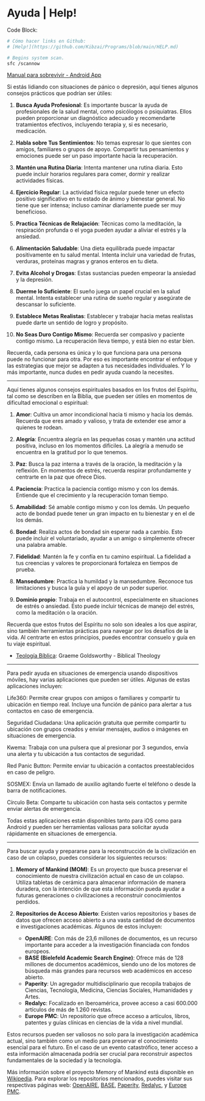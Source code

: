 # Ayuda | Help!

Code Block:

``` bash
# Cómo hacer links en Github:
# [Help!](https://github.com/Kibzai/Programs/blob/main/HELP.md)
```

``` bash
# Begins system scan.
sfc /scannow
```

[Manual para sobrevivir - Android App](https://play.google.com/store/apps/details?id=org.ligi.survivalmanual)

Si estás lidiando con situaciones de pánico o depresión, aquí tienes algunos consejos prácticos que podrían ser útiles:

1. **Busca Ayuda Profesional**: Es importante buscar la ayuda de profesionales de la salud mental, como psicólogos o psiquiatras. Ellos pueden proporcionar un diagnóstico adecuado y recomendarte tratamientos efectivos, incluyendo terapia y, si es necesario, medicación.

2. **Habla sobre Tus Sentimientos**: No temas expresar lo que sientes con amigos, familiares o grupos de apoyo. Compartir tus pensamientos y emociones puede ser un paso importante hacia la recuperación.

3. **Mantén una Rutina Diaria**: Intenta mantener una rutina diaria. Esto puede incluir horarios regulares para comer, dormir y realizar actividades físicas.

4. **Ejercicio Regular**: La actividad física regular puede tener un efecto positivo significativo en tu estado de ánimo y bienestar general. No tiene que ser intensa; incluso caminar diariamente puede ser muy beneficioso.

5. **Practica Técnicas de Relajación**: Técnicas como la meditación, la respiración profunda o el yoga pueden ayudar a aliviar el estrés y la ansiedad.

6. **Alimentación Saludable**: Una dieta equilibrada puede impactar positivamente en tu salud mental. Intenta incluir una variedad de frutas, verduras, proteínas magras y granos enteros en tu dieta.

7. **Evita Alcohol y Drogas**: Estas sustancias pueden empeorar la ansiedad y la depresión.

8. **Duerme lo Suficiente**: El sueño juega un papel crucial en la salud mental. Intenta establecer una rutina de sueño regular y asegúrate de descansar lo suficiente.

9. **Establece Metas Realistas**: Establecer y trabajar hacia metas realistas puede darte un sentido de logro y propósito.

10. **No Seas Duro Contigo Mismo**: Recuerda ser compasivo y paciente contigo mismo. La recuperación lleva tiempo, y está bien no estar bien.

Recuerda, cada persona es única y lo que funciona para una persona puede no funcionar para otra. Por eso es importante encontrar el enfoque y las estrategias que mejor se adapten a tus necesidades individuales. Y lo más importante, nunca dudes en pedir ayuda cuando la necesites.

---

Aquí tienes algunos consejos espirituales basados en los frutos del Espíritu, tal como se describen en la Biblia, que pueden ser útiles en momentos de dificultad emocional o espiritual:

1. **Amor**: Cultiva un amor incondicional hacia ti mismo y hacia los demás. Recuerda que eres amado y valioso, y trata de extender ese amor a quienes te rodean.

2. **Alegría**: Encuentra alegría en las pequeñas cosas y mantén una actitud positiva, incluso en los momentos difíciles. La alegría a menudo se encuentra en la gratitud por lo que tenemos.

3. **Paz**: Busca la paz interna a través de la oración, la meditación y la reflexión. En momentos de estrés, recuerda respirar profundamente y centrarte en la paz que ofrece Dios.

4. **Paciencia**: Practica la paciencia contigo mismo y con los demás. Entiende que el crecimiento y la recuperación toman tiempo.

5. **Amabilidad**: Sé amable contigo mismo y con los demás. Un pequeño acto de bondad puede tener un gran impacto en tu bienestar y en el de los demás.

6. **Bondad**: Realiza actos de bondad sin esperar nada a cambio. Esto puede incluir el voluntariado, ayudar a un amigo o simplemente ofrecer una palabra amable.

7. **Fidelidad**: Mantén la fe y confía en tu camino espiritual. La fidelidad a tus creencias y valores te proporcionará fortaleza en tiempos de prueba.

8. **Mansedumbre**: Practica la humildad y la mansedumbre. Reconoce tus limitaciones y busca la guía y el apoyo de un poder superior.

9. **Dominio propio**: Trabaja en el autocontrol, especialmente en situaciones de estrés o ansiedad. Esto puede incluir técnicas de manejo del estrés, como la meditación o la oración.

Recuerda que estos frutos del Espíritu no solo son ideales a los que aspirar, sino también herramientas prácticas para navegar por los desafíos de la vida. Al centrarte en estos principios, puedes encontrar consuelo y guía en tu viaje espiritual.

- [Teología Bíblica](https://www.youtube.com/watch?v=nHr2cnrhUsY): Graeme Goldsworthy - Biblical Theology
---

Para pedir ayuda en situaciones de emergencia usando dispositivos móviles, hay varias aplicaciones que pueden ser útiles. Algunas de estas aplicaciones incluyen:

Life360: Permite crear grupos con amigos o familiares y compartir tu ubicación en tiempo real. Incluye una función de pánico para alertar a tus contactos en caso de emergencia.

Seguridad Ciudadana: Una aplicación gratuita que permite compartir tu ubicación con grupos creados y enviar mensajes, audios o imágenes en situaciones de emergencia.

Kwema: Trabaja con una pulsera que al presionar por 3 segundos, envía una alerta y tu ubicación a tus contactos de seguridad.

Red Panic Button: Permite enviar tu ubicación a contactos preestablecidos en caso de peligro.

SOSMEX: Envía un llamado de auxilio agitando fuerte el teléfono o desde la barra de notificaciones.

Círculo Beta: Comparte tu ubicación con hasta seis contactos y permite enviar alertas de emergencia.

Todas estas aplicaciones están disponibles tanto para iOS como para Android y pueden ser herramientas valiosas para solicitar ayuda rápidamente en situaciones de emergencia​​. 

---

Para buscar ayuda y prepararse para la reconstrucción de la civilización en caso de un colapso, puedes considerar los siguientes recursos:

1. **Memory of Mankind (MOM)**: Es un proyecto que busca preservar el conocimiento de nuestra civilización actual en caso de un colapso. Utiliza tabletas de cerámica para almacenar información de manera duradera, con la intención de que esta información pueda ayudar a futuras generaciones o civilizaciones a reconstruir conocimientos perdidos.

2. **Repositorios de Acceso Abierto**: Existen varios repositorios y bases de datos que ofrecen acceso abierto a una vasta cantidad de documentos e investigaciones académicas. Algunos de estos incluyen:
   - **OpenAIRE**: Con más de 23,6 millones de documentos, es un recurso importante para acceder a la investigación financiada con fondos europeos.
   - **BASE (Bielefeld Academic Search Engine)**: Ofrece más de 128 millones de documentos académicos, siendo uno de los motores de búsqueda más grandes para recursos web académicos en acceso abierto.
   - **Paperity**: Un agregador multidisciplinario que recopila trabajos de Ciencias, Tecnología, Medicina, Ciencias Sociales, Humanidades y Artes.
   - **Redalyc**: Focalizado en Iberoamérica, provee acceso a casi 600.000 artículos de más de 1.260 revistas.
   - **Europe PMC**: Un repositorio que ofrece acceso a artículos, libros, patentes y guías clínicas en ciencias de la vida a nivel mundial.

Estos recursos pueden ser valiosos no solo para la investigación académica actual, sino también como un medio para preservar el conocimiento esencial para el futuro. En el caso de un evento catastrófico, tener acceso a esta información almacenada podría ser crucial para reconstruir aspectos fundamentales de la sociedad y la tecnología.

Más información sobre el proyecto Memory of Mankind está disponible en [Wikipedia](https://es.wikipedia.org/wiki/Memory_of_Mankind). Para explorar los repositorios mencionados, puedes visitar sus respectivas páginas web: [OpenAIRE](https://www.openaire.eu/), [BASE](https://www.base-search.net/), [Paperity](https://paperity.org/), [Redalyc](https://www.redalyc.org/), y [Europe PMC](https://europepmc.org/).
